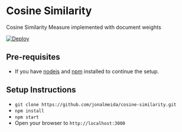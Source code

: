 Cosine Similarity
=================

Cosine Similarity Measure implemented with document weights

[![Deploy](https://www.herokucdn.com/deploy/button.svg)](https://heroku.com/deploy?template=https://github.com/jonalmeida/cosine-similarity)

## Pre-requisites
- If you have [nodejs](https://nodejs.org) and [npm](https://npmjs.org) installed to continue the setup.

## Setup Instructions
- `git clone https://github.com/jonalmeida/cosine-similarity.git`
- `npm install`
- `npm start`
- Open your browser to `http://localhost:3000`

